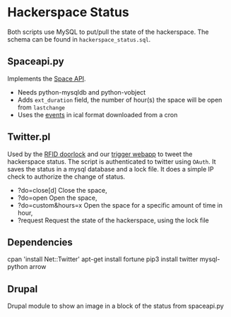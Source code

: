 Hackerspace Status
==================

Both scripts use MySQL to put/pull the state of the hackerspace.
The schema can be found in `hackerspace_status.sql`.

Spaceapi.py
-----------
Implements the [Space API](http://spaceapi.net).
- Needs python-mysqldb and python-vobject
- Adds `ext_duration` field, the number of hour(s) the space will be open from `lastchange`
- Uses the [events](https://fixme.ch/civicrm/event/past?html=0&start=20130601&order=1&reset=1)
  in ical format downloaded from a cron

Twitter.pl
----------
Used by the [RFID doorlock](https://fixme.ch/wiki/RFID_Doorlock) and our 
[trigger webapp](trigger.fixme.ch) to tweet the hackerspace status.
The script is authenticated to twitter using `OAuth`. It saves the 
status in a mysql database and a lock file. It does a simple IP check to 
authorize the change of status.

- ?do=close[d]        Close the space,
- ?do=open            Open the space,
- ?do=custom&hours=x  Open the space for a specific amount of time in hour,
- ?request            Request the state of the hackerspace, using the lock file

## Dependencies

 cpan 'install Net::Twitter'
 apt-get install fortune
 pip3 install twitter mysql-python arrow

Drupal
------
Drupal module to show an image in a block of the status from spaceapi.py

